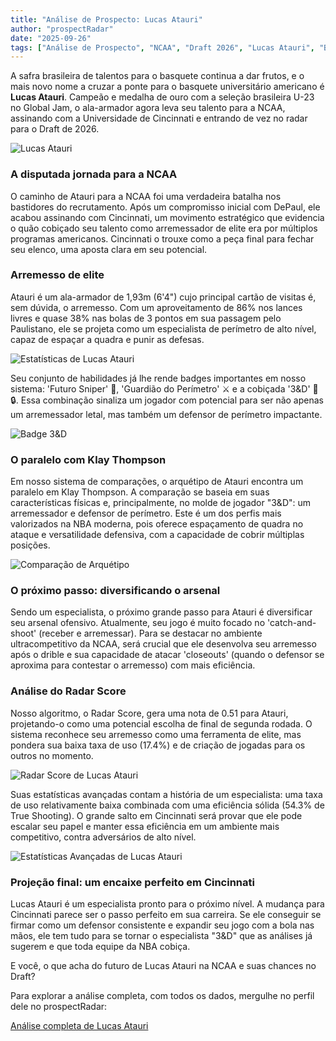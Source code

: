 ```yaml
---
title: "Análise de Prospecto: Lucas Atauri"
author: "prospectRadar"
date: "2025-09-26"
tags: ["Análise de Prospecto", "NCAA", "Draft 2026", "Lucas Atauri", "Basquete Brasileiro"]
---
```


A safra brasileira de talentos para o basquete continua a dar frutos, e o mais novo nome a cruzar a ponte para o basquete universitário americano é **Lucas Atauri**. Campeão e medalha de ouro com a seleção brasileira U-23 no Global Jam, o ala-armador agora leva seu talento para a NCAA, assinando com a Universidade de Cincinnati e entrando de vez no radar para o Draft de 2026.

![Lucas Atauri](/blog/atauri.jpg)

### A disputada jornada para a NCAA

O caminho de Atauri para a NCAA foi uma verdadeira batalha nos bastidores do recrutamento. Após um compromisso inicial com DePaul, ele acabou assinando com Cincinnati, um movimento estratégico que evidencia o quão cobiçado seu talento como arremessador de elite era por múltiplos programas americanos. Cincinnati o trouxe como a peça final para fechar seu elenco, uma aposta clara em seu potencial.

### Arremesso de elite

Atauri é um ala-armador de 1,93m (6'4") cujo principal cartão de visitas é, sem dúvida, o arremesso. Com um aproveitamento de 86% nos lances livres e quase 38% nas bolas de 3 pontos em sua passagem pelo Paulistano, ele se projeta como um especialista de perímetro de alto nível, capaz de espaçar a quadra e punir as defesas.

![Estatísticas de Lucas Atauri](/blog/stats-atauri.png)

Seu conjunto de habilidades já lhe rende badges importantes em nosso sistema: 'Futuro Sniper' 🌟, 'Guardião do Perímetro' ⚔️ e a cobiçada '3&D' 🎯🔒. Essa combinação sinaliza um jogador com potencial para ser não apenas um arremessador letal, mas também um defensor de perímetro impactante.

![Badge 3&D](/blog/3&d.png)

### O paralelo com Klay Thompson

Em nosso sistema de comparações, o arquétipo de Atauri encontra um paralelo em Klay Thompson. A comparação se baseia em suas características físicas e, principalmente, no molde de jogador "3&D": um arremessador e defensor de perímetro. Este é um dos perfis mais valorizados na NBA moderna, pois oferece espaçamento de quadra no ataque e versatilidade defensiva, com a capacidade de cobrir múltiplas posições.

![Comparação de Arquétipo](/blog/compare-atauri.jpg)

### O próximo passo: diversificando o arsenal

Sendo um especialista, o próximo grande passo para Atauri é diversificar seu arsenal ofensivo. Atualmente, seu jogo é muito focado no 'catch-and-shoot' (receber e arremessar). Para se destacar no ambiente ultracompetitivo da NCAA, será crucial que ele desenvolva seu arremesso após o drible e sua capacidade de atacar 'closeouts' (quando o defensor se aproxima para contestar o arremesso) com mais eficiência.

### Análise do Radar Score

Nosso algoritmo, o Radar Score, gera uma nota de 0.51 para Atauri, projetando-o como uma potencial escolha de final de segunda rodada. O sistema reconhece seu arremesso como uma ferramenta de elite, mas pondera sua baixa taxa de uso (17.4%) e de criação de jogadas para os outros no momento.

![Radar Score de Lucas Atauri](/blog/radar-score-atauri.jpg)

Suas estatísticas avançadas contam a história de um especialista: uma taxa de uso relativamente baixa combinada com uma eficiência sólida (54.3% de True Shooting). O grande salto em Cincinnati será provar que ele pode escalar seu papel e manter essa eficiência em um ambiente mais competitivo, contra adversários de alto nível.

![Estatísticas Avançadas de Lucas Atauri](/blog/avancadas-atauri.jpg)

### Projeção final: um encaixe perfeito em Cincinnati

Lucas Atauri é um especialista pronto para o próximo nível. A mudança para Cincinnati parece ser o passo perfeito em sua carreira. Se ele conseguir se firmar como um defensor consistente e expandir seu jogo com a bola nas mãos, ele tem tudo para se tornar o especialista "3&D" que as análises já sugerem e que toda equipe da NBA cobiça.

E você, o que acha do futuro de Lucas Atauri na NCAA e suas chances no Draft?

Para explorar a análise completa, com todos os dados, mergulhe no perfil dele no prospectRadar:

[Análise completa de Lucas Atauri](https://prospectradar.com.br/prospects/lucas-atauri)
